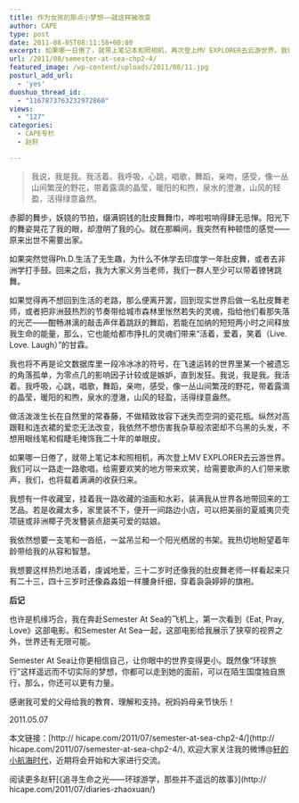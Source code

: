 ```yaml
---
title: 作为女孩的那点小梦想——就这样被改变
author: CAPE
type: post
date: 2011-08-05T08:11:58+00:00
excerpt: 如果哪一日倦了，就带上笔记本和照相机，再次登上MV EXPLORER去云游世界。我们可以一路走一路歌唱，给需要欢笑的地方带来欢笑，给需要歌声的人们带来歌声，我们，也将载着满满的收获归来。
url: /2011/08/semester-at-sea-chp2-4/
featured_image: /wp-content/uploads/2011/08/11.jpg
posturl_add_url:
  - 'yes'
duoshuo_thread_id:
  - "1167873763232972860"
views:
  - "127"
categories:
  - CAPE专栏
  - 赵轩

---
```

>我说，我是我。我活着。我呼吸，心跳，唱歌，舞蹈，亲吻，感受，像一丛山间繁茂的野花，带着露滴的晶莹，暖阳的和煦，泉水的澄澈，山风的轻盈，活得绿意盎然。

赤脚的舞步，妖娆的节拍，缀满铜钱的肚皮舞舞巾，哗啦啦响得肆无忌惮。阳光下的舞姿晃花了我的眼，却澄明了我的心。就在那瞬间，我突然有种顿悟的感觉——原来出世不需要出家。

如果突然觉得Ph.D.生活了无生趣，为什么不休学去印度学一年肚皮舞，或者去非洲学打手鼓。回来之后，我为大家义务当老师，我们一群人至少可以带着镣铐跳舞。

如果觉得再不想回到生活的老路，那么便离开罢，回到现实世界后做一名肚皮舞老师，或者把非洲鼓热烈的节奏带给城市森林里怅然若失的灵魂，指给他们看那失落的光芒——酣畅淋漓的敲击声伴着跳跃的舞蹈，若能在加纳的短短两小时之间释放我生命的能量，那么，它也能给都市挣扎的灵魂们带来“活着，爱着，笑着（Live. Love. Laugh）”的甘霖。

我也将不再是论文数据库里一段冷冰冰的符号，在飞速运转的世界里某一个被遗忘的角落孤单，为零点几的影响因子计较或是嫉妒，直到发狂。我说，我是我。我活着。我呼吸，心跳，唱歌，舞蹈，亲吻，感受，像一丛山间繁茂的野花，带着露滴的晶莹，暖阳的和煦，泉水的澄澈，山风的轻盈，活得绿意盎然。

做活泼泼生长在自然里的常春藤，不做精致妆容下迷失而空洞的瓷花瓶。纵然对高跟鞋和连衣裙的爱恋无法改变，我依然不想伤害我杂草般浓密却不乌黑的头发，不想用眼线笔和假睫毛掩饰我二十年的单眼皮。

如果哪一日倦了，就带上笔记本和照相机，再次登上MV EXPLORER去云游世界。我们可以一路走一路歌唱，给需要欢笑的地方带来欢笑，给需要歌声的人们带来歌声，我们，也将载着满满的收获归来。

我想有一件收藏室，挂着我一路收藏的油画和水彩，装满我从世界各地带回来的工艺品。若是收藏太多，家里装不下，便开一间路边小店，可以把美丽的夏威夷贝壳项链或非洲椰子壳发簪装点甜美可爱的姑娘。

我依然想要一支笔和一沓纸，一盆吊兰和一个阳光栖居的书架。我热切地盼望着年龄带给我的从容和智慧。

我想要这样热烈地活着，虔诚地爱，三十二岁时还像我的肚皮舞老师一样看起来只有二十三，四十三岁时还像淼淼姐一样腰身纤细，穿着袅袅婷婷的旗袍。

**后记**

也许是机缘巧合，我在奔赴Semester At Sea的飞机上，第一次看到《Eat, Pray, Love》这部电影。和Semester At Sea一起，这部电影给我展示了狭窄的视界之外，世界还有无限可能。

Semester At Sea让你更相信自己，让你眼中的世界变得更小。既然像“环球旅行”这样遥远而不切实际的梦想，你都可以走到她的面前，可以在陌生国度独自旅行，那么，你还可以更有力量。

感谢我可爱的父母给我的教育、理解和支持。祝妈妈母亲节快乐！

2011.05.07

本文链接：[http:// hicape.com/2011/07/semester-at-sea-chp2-4/](http:// hicape.com/2011/07/semester-at-sea-chp2-4/), 欢迎大家关注我的微博@[轩的小航海时代][2]，近期将会开始和大家进行交流。

阅读更多赵轩[《追寻生命之光——环球游学，那些并不遥远的故事》](http:// hicape.com/2011/07/diaries-zhaoxuan/)

 [2]: http://weibo.com/semesteratsea


